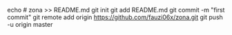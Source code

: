 echo # zona >> README.md
git init
git add README.md
git commit -m "first commit"
git remote add origin https://github.com/fauzi06x/zona.git
git push -u origin master
